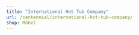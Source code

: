 ```yaml
---
title: "International Hot Tub Company"
url: /centennial/international-hot-tub-company/
shop: Möbel
---
```

